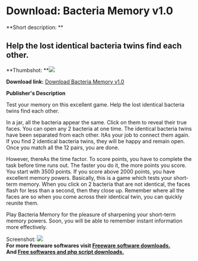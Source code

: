 # Download: Bacteria Memory v1.0

**Short description: **

## Help the lost identical bacteria twins find each other.

  
**Thumbshot: **![](http://www.freewarefiles.com/screenshot/memory_screen_md.jpg)   
  
**Download link:** [Download Bacteria Memory v1.0](http://freesoftwares.boysofts.com/Bacteria-Memory-V_program_25434.html)  
  

**Publisher's Description**  
  

Test your memory on this excellent game. Help the lost identical bacteria
twins find each other.

In a jar, all the bacteria appear the same. Click on them to reveal their true
faces. You can open any 2 bacteria at one time. The identical bacteria twins
have been separated from each other. ItAs your job to connect them again. If
you find 2 identical bacteria twins, they will be happy and remain open. Once
you match all the 12 pairs, you are done.

However, thereAs the time factor. To score points, you have to complete the
task before time runs out. The faster you do it, the more points you score.
You start with 3500 points. If you score above 2000 points, you have excellent
memory powers. Basically, this is a game which tests your short-term memory.
When you click on 2 bacteria that are not identical, the faces flash for less
than a second, then they close up. Remember where all the faces are so when
you come across their identical twin, you can quickly reunite them.

Play Bacteria Memory for the pleasure of sharpening your short-term memory
powers. Soon, you will be able to remember instant information more
effectively.

  
  
Screenshot: ![](http://www.freewarefiles.com/screenshot/memory_screen.jpg)  
**For more freeware softwares visit [Freeware software downloads.](http://freesoftwares.boysofts.com/)**   
**And [Free softwares and php script downloads.](http://www.boysofts.com/)**

